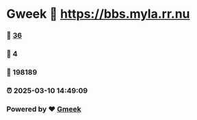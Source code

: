 # Gweek :link: https://bbs.myla.rr.nu 
### :page_facing_up: [36](https://bbs.myla.rr.nu/tag.html) 
### :speech_balloon: 4 
### :hibiscus: 198189 
### :alarm_clock: 2025-03-10 14:49:09 
### Powered by :heart: [Gmeek](https://github.com/Meekdai/Gmeek)
